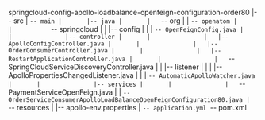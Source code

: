 springcloud-config-apollo-loadbalance-openfeign-configuration-order80
|-- src
|   `-- main
|       |-- java
|       |   `-- org
|       |       `-- openatom
|       |           `-- springcloud
|       |               |-- config
|       |               |   `-- OpenFeignConfig.java
|       |               |-- controller
|       |               |   |-- ApolloConfigController.java
|       |               |   |-- OrderConsumerController.java
|       |               |   |-- RestartApplicationController.java
|       |               |   `-- SpringCloudServiceDiscoveryController.java
|       |               |-- listener
|       |               |   |-- ApolloPropertiesChangedListener.java
|       |               |   `-- AutomaticApolloWatcher.java
|       |               |-- services
|       |               |   `-- PaymentServiceOpenFeign.java
|       |               `-- OrderServiceConsumerApolloLoadBalanceOpenFeignConfiguration80.java
|       `-- resources
|           |-- apollo-env.properties
|           `-- application.yml
`-- pom.xml
